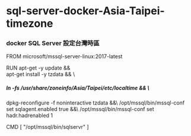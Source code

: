 # sql-server-docker-Asia-Taipei-timezone
<h3>docker SQL Server 設定台灣時區</h3>

FROM microsoft/mssql-server-linux:2017-latest

RUN apt-get -y update && \
apt-get install -y tzdata && \
<h5>ln -fs /usr/share/zoneinfo/Asia/Taipei/etc/localtime && \</h5>
dpkg-reconfigure -f noninteractive tzdata &&\
/opt/mssql/bin/mssql-conf set sqlagent.enabled true &&\
/opt/mssql/bin/mssql-conf set hadr.hadrenabled 1

CMD [ "/opt/mssql/bin/sqlservr" ]

